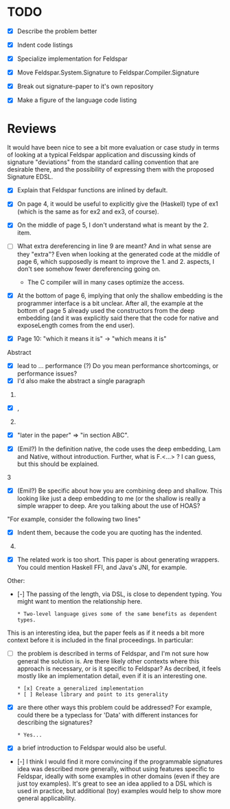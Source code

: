 # TODO

- [x] Describe the problem better
- [x] Indent code listings
- [x] Specialize implementation for Feldspar
- [x] Move Feldspar.System.Signature to Feldspar.Compiler.Signature
- [x] Break out signature-paper to it's own repository
- [x] Make a figure of the language code listing



# Reviews

It would have been nice to see a bit more evaluation or case study in
terms of looking at a typical Feldspar application and discussing
kinds of signature "deviations" from the standard calling convention
that are desirable there, and the possibility of expressing them with
the proposed Signature EDSL.

- [x] Explain that Feldspar functions are inlined by default.

- [x] On page 4, it would be useful to explicitly give the (Haskell) type of ex1 (which is the same as for ex2 and ex3, of course).

- [x] On the middle of page 5, I don't understand what is meant by the 2. item.
- [ ] What extra dereferencing in line 9 are meant? And in what sense are they "extra"?
      Even when looking at the generated code at the middle of page 6, which supposedly is meant to improve the 1. and 2. aspects, I don't see somehow fewer dereferencing going on.

  - The C compiler will in many cases optimize the access.

- [x] At the bottom of page 6, implying that only the shallow embedding is the programmer interface is a bit unclear.
      After all, the example at the bottom of page 5 already used the constructors from the deep embedding (and it was explicitly said there that the code for native and exposeLength comes from the end user).

- [x] Page 10: "which it means it is" -> "which means it is"

Abstract
- [x] lead to ... performance (?) Do you mean performance shortcomings, or performance issues?
- [x] I'd also make the abstract a single paragraph

1.

- [x] <space>,<space>

2.

- [x] "later in the paper" => "in section ABC".

- [x] (Emil?) In the definition native, the code uses the deep embedding, Lam and Native, without introduction.
      Further, what is F.<...> ? I can guess, but this should be explained.

3

- [x] (Emil?) Be specific about how you are combining deep and shallow.
      This looking like just a deep embedding to me (or the shallow is really a simple wrapper to deep.
      Are you talking about the use of HOAS?


"For example, consider the following two lines"

- [x] Indent them, because the code you are quoting has the indented.

 4.

- [x] The related work is too short. This paper is about generating wrappers.
      You could mention Haskell FFI, and Java's JNI, for example.

Other:

- [-] The passing of the length, via DSL, is close to dependent typing.
      You might want to mention the relationship here.

      * Two-level language gives some of the same benefits as dependent types.

This is an interesting idea, but the paper feels as if it needs a bit more context
before it is included in the final proceedings. In particular:

- [ ] the problem is described in terms of Feldspar, and I'm not sure how general the solution is.
      Are there likely other contexts where this approach is necessary, or is it specific to Feldspar?
      As decribed, it feels mostly like an implementation detail, even if it is an interesting one.

      * [x] Create a generalized implementation
      * [ ] Release library and point to its generality

- [x] are there other ways this problem could be addressed?
      For example, could there be a typeclass for 'Data' with different instances for describing the signatures?

      * Yes...

- [x] a brief introduction to Feldspar would also be useful.

- [-] I think I would find it more convincing if the programmable signatures idea was described more generally,
      without using features specific to Feldspar, ideally with some examples in other domains (even if they are just toy examples).
      It's great to see an idea applied to a DSL which is used in practice, but additional (toy) examples would help to show more general applicability.
